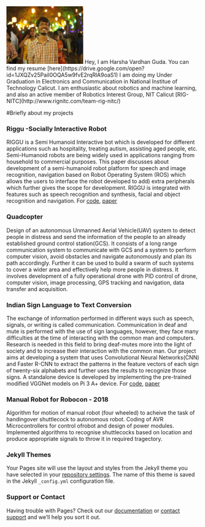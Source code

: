 
<img src="harsha_new.jpg" alt="harsha" height = "150" width = "200" class="center">
 Hey, I am Harsha Vardhan Guda. You can find my resume [here](https://drive.google.com/open?id=1JXQZv25PaiI0OQA5w9fvE2rqRlA9oaS1)
I am doing my Under Graduation in Electronics and Communication in National Institue of Technology Calicut. 
I am enthusiastic about robotics and machine learning, and also an active member of Robotics Interest Group, NIT Calicut [RIG-NITC](http://www.rignitc.com/team-rig-nitc/)






#Briefly about my projects

### Riggu -Socially Interactive Robot
RIGGU is a Semi Humanoid Interactive bot which is developed for different applications such as hospitality, treating autism, assisting aged people, etc. Semi-Humanoid robots are being widely used in applications ranging from household to commercial purposes. This paper discusses about development of a semi-humanoid robot platform for speech and image recognition, navigation based on Robot Operating System (ROS) which allows the users to interface the robot developed to add) extra peripherals which further gives the scope for development. RIGGU is integrated with features such as speech recognition and synthesis, facial and object recognition and navigation. For [code](https://github.com/harshavardhanguda/rigguv2), [paper](https://drive.google.com/open?id=1vHjzMZ-WHZ1U1Jf-alBCXW7l6LPH4T6j)
### Quadcopter
 Design of an autonomous Unmanned Aerial Vehicle(UAV) system to detect people in distress and send the information of the people to an already established ground control station(GCS). It consists of a long range communication system to communicate with GCS and a system to perform computer vision, avoid obstacles and navigate autonomously and plan its path accordingly. Further it can be used to build a swarm of such systems to cover a wider area and effectively help more people in distress. It involves development of a fully operational drone with PID control of drone, computer vision, image processing, GPS tracking and navigation, data transfer and acquisition.
### Indian Sign Language to Text Conversion
The exchange of information performed in different ways such as speech, signals, or writing is called communication. Communication in deaf and mute is performed with the use of sign languages, however, they face many difficulties at the time of interacting with the common man and computers. Research is needed in this field to bring deaf-mutes more into the light of society and to increase their interaction with the common man. Our project aims at developing a system that uses Convolutional Neural Networks(CNN) and Faster R-CNN to extract the patterns in the feature vectors of each sign of twenty-six alphabets and further uses the results to recognize those signs. A standalone device is developed by implementing the pre-trained modified VGGNet models on  Pi 3 A+ device. For [code](https://github.com/harshavardhanguda/stisl), [paper](https://drive.google.com/open?id=1pBqbFqW3LJCH9vb8CIQ1wIB37hl6sOKi)
### Manual Robot for Robocon - 2018
Algorithm for motion of manual robot (four wheeled) to acheive the task of handingover shuttlecock to autonomous robot.  Coding of AVR Microcontrollers for control ofrobot and design of power modules. Implemented algorithms to recognise shuttlecocks based on location and produce appropriate signals to throw it in required tragectory. 



### Jekyll Themes

Your Pages site will use the layout and styles from the Jekyll theme you have selected in your [repository settings](https://github.com/harshavardhanguda/harshavardhanguda.github.io/settings). The name of this theme is saved in the Jekyll `_config.yml` configuration file.

### Support or Contact

Having trouble with Pages? Check out our [documentation](https://help.github.com/categories/github-pages-basics/) or [contact support](https://github.com/contact) and we’ll help you sort it out.

